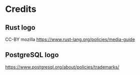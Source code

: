 # Credits

## Rust logo

CC-BY mozilla <https://www.rust-lang.org/policies/media-guide>

## PostgreSQL logo

<https://www.postgresql.org/about/policies/trademarks/>
